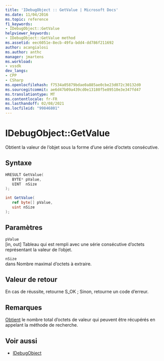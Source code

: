 ```yaml
---
title: 'IDebugObject :: GetValue | Microsoft Docs'
ms.date: 11/04/2016
ms.topic: reference
f1_keywords:
- IDebugObject::GetValue
helpviewer_keywords:
- IDebugObject::GetValue method
ms.assetid: eec6051e-8ecb-49fa-bdd4-dd786f211692
author: acangialosi
ms.author: anthc
manager: jmartens
ms.workload:
- vssdk
dev_langs:
- CPP
- CSharp
ms.openlocfilehash: f7534a05879bdae0a885ae0cbe23d072c30132d0
ms.sourcegitcommit: ae6d47b09a439cd0e13180f5e89510e3e347fd47
ms.translationtype: MT
ms.contentlocale: fr-FR
ms.lasthandoff: 02/08/2021
ms.locfileid: "99846801"
---
```

# <a name="idebugobjectgetvalue"></a>IDebugObject::GetValue
Obtient la valeur de l’objet sous la forme d’une série d’octets consécutive.

## <a name="syntax"></a>Syntaxe

```cpp
HRESULT GetValue( 
   BYTE* pValue,
   UINT  nSize
);
```

```csharp
int GetValue(
   ref byte[] pValue,
   uint nSize
);
```

## <a name="parameters"></a>Paramètres
`pValue`\
[in, out] Tableau qui est rempli avec une série consécutive d’octets représentant la valeur de l’objet.

`nSize`\
dans Nombre maximal d’octets à extraire.

## <a name="return-value"></a>Valeur de retour
 En cas de réussite, retourne S_OK ; Sinon, retourne un code d’erreur.

## <a name="remarks"></a>Remarques
 [Obtient](../../../extensibility/debugger/reference/idebugobject-getsize.md) le nombre total d’octets de valeur qui peuvent être récupérés en appelant la méthode de recherche.

## <a name="see-also"></a>Voir aussi
- [IDebugObject](../../../extensibility/debugger/reference/idebugobject.md)
